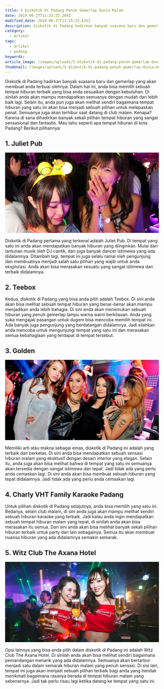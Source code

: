 ```yaml
---
title: 5 Diskotik Di Padang Penuh Gemerlap Dunia Malam
date: 2019-06-27T11:25:23.204Z
modified_date: 2019-06-27T11:25:23.635Z
description: Diskotik di Padang hadirkan banyak suasana baru dan gemerlap yang akan membuat anda terbuai olehnya.
category:
  - Artikel
tags:
  - artikel
  - padang
keywords:
article_image: /images/uploads/5-diskotik-di-padang-penuh-gemerlap-dunia-malam-3.jpg
thumbnail: /images/uploads/5-diskotik-di-padang-penuh-gemerlap-dunia-malam-1-011.jpg
---
```

Diskotik di Padang hadirkan banyak suasana baru dan gemerlap yang akan membuat anda terbuai olehnya. Dalam hal ini, anda bisa memilih sebuah tempat hiburan terbaik yang bisa anda sesuaikan dengan kebutuhan. Di sinilah anda akan mampu mendapatkan semuanya dengan mudah dan lebih baik lagi. Selain itu, anda pun juga akan melihat sendiri bagaimana tempat hiburan yang satu ini akan bisa menjadi sebuah pilihan untuk melepaskan penat. Semuanya juga akan terhibur saat datang di club malam. Kenapa? Karena di sana dihadirkan banyak sekali pilihan tempat hiburan yang sangat sensasional dan fantastis. Mau tahu seperti apa tempat hiburan di kota Padang? Berikut pilihannya:



## 1. Juliet Pub

![5 Diskotik Di Padang Penuh Gemerlap Dunia Malam](/images/uploads/5-diskotik-di-padang-penuh-gemerlap-dunia-malam-3.jpg)

Diskotik di Padang pertama yang terkenal adalah Juliet Pub. Di tempat yang satu ini anda akan mendapatkan banyak hiburan yang diinginkan. Mulai dari lantunan musik oleh DJ cantik, dan juga banyak dancer istimewa yang ada didalamnya. Ditambah lagi, tempat ini juga selalu ramai oleh pengunjung dan membuatnya menjadi salah satu pilihan yang wajib untuk anda eksplorasi. Anda akan bisa merasakan sesuatu yang sangat istimewa dan terbaik didalamnya.



## 2. Teebox

Kedua, diskotik di Padang yang bisa anda pilih adalah Teebox. Di sini anda akan bisa melihat sebuah tempat hiburan yang benar-benar akan mampu menjadikan anda lebih bahagia. Di sini anda akan menemukan sebuah hiburan yang penuh gemerlap lampu warna warni berkilauan. Anda yang suka mengajak pasangan untuk dugem bisa mencoba memilih tempat ini. Ada banyak juga pengunjung yang berdatangan didalamnya. Jadi silahkan anda mencoba untuk mengunjungi tempat yang satu ini dan merasakan semua kebahagiaan yang terdapat di tempat tersebut. 



## 3. Golden

![5 Diskotik Di Padang Penuh Gemerlap Dunia Malam](/images/uploads/5-diskotik-di-padang-penuh-gemerlap-dunia-malam-2.jpg)

Memiliki arti atau makna sebagai emas, diskotik di Padang ini adalah yang terbaik dan berkelas. Di sini anda bisa mendapatkan sebuah sensasi hiburan malam yang eksklusif dengan desain interior yang elegan. Selain itu, anda juga akan bisa melihat bahwa di tempat yang satu ini semuanya akan tersedia dengan sangat istimewa dan tepat. Jadi tidak ada yang perlu anda cemaskan lagi. Di sini anda akan bisa membuat sebuah hiburan yang tepat didalamnya. Jadi tidak ada yang perlu anda cemaskan lagi.



## 4. Charly VHT Family Karaoke Padang

Untuk pilihan diskotik di Padang selajutnya, anda bisa memilih yang satu ini. Bedanya, selain club malam, di sini anda juga akan mampu melihat sendiri sebuah hiburan karaoke yang terbaik. Jadi kalau anda ingin mendapatkan sebuah tempat hiburan malam yang tepat, di sinilah anda akan bisa merasakan itu semua. Dari sini anda akan bisa melihat banyak sekali pilihan hiburan terbaik untuk party dan lain sebagainya. Semua itu akan membuat nuansa hiburan yang ada didalamnya semakin semarak. 



## 5. Witz Club The Axana Hotel

![5 Diskotik Di Padang Penuh Gemerlap Dunia Malam](/images/uploads/5-diskotik-di-padang-penuh-gemerlap-dunia-malam-1.jpg)

Opsi lainnya yang bisa anda pilih dalam diskotik di Padang ini adalah Witz Club The Axana Hotel. Di sinilah anda akan bisa melihat sendiri bagaimana pemandangan menarik yang ada didalamnya. Semuanya akan bertarbur menjadi satu dalam semarak hiburan malam yang penuh sensasi. Di sisi lain, tempat ini juga akan menjadi sebuah pilihan terbaik bagi anda yang hendak menikmati bagaimana rasanya berada di tempat hiburan malam yang sebenarnya. Jadi tak perlu risau lagi ketika datang ke tempat yang satu ini.
